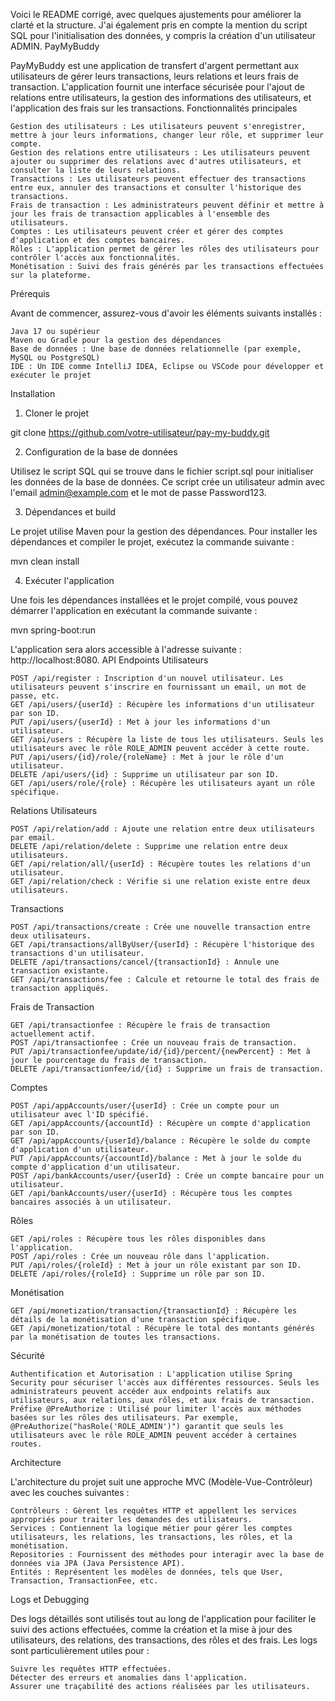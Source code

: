 Voici le README corrigé, avec quelques ajustements pour améliorer la clarté et la structure. J'ai également pris en compte la mention du script SQL pour l'initialisation des données, y compris la création d'un utilisateur ADMIN.
PayMyBuddy

PayMyBuddy est une application de transfert d'argent permettant aux utilisateurs de gérer leurs transactions, leurs relations et leurs frais de transaction. L'application fournit une interface sécurisée pour l'ajout de relations entre utilisateurs, la gestion des informations des utilisateurs, et l'application des frais sur les transactions.
Fonctionnalités principales

    Gestion des utilisateurs : Les utilisateurs peuvent s'enregistrer, mettre à jour leurs informations, changer leur rôle, et supprimer leur compte.
    Gestion des relations entre utilisateurs : Les utilisateurs peuvent ajouter ou supprimer des relations avec d'autres utilisateurs, et consulter la liste de leurs relations.
    Transactions : Les utilisateurs peuvent effectuer des transactions entre eux, annuler des transactions et consulter l'historique des transactions.
    Frais de transaction : Les administrateurs peuvent définir et mettre à jour les frais de transaction applicables à l'ensemble des utilisateurs.
    Comptes : Les utilisateurs peuvent créer et gérer des comptes d'application et des comptes bancaires.
    Rôles : L'application permet de gérer les rôles des utilisateurs pour contrôler l'accès aux fonctionnalités.
    Monétisation : Suivi des frais générés par les transactions effectuées sur la plateforme.

Prérequis

Avant de commencer, assurez-vous d'avoir les éléments suivants installés :

    Java 17 ou supérieur
    Maven ou Gradle pour la gestion des dépendances
    Base de données : Une base de données relationnelle (par exemple, MySQL ou PostgreSQL)
    IDE : Un IDE comme IntelliJ IDEA, Eclipse ou VSCode pour développer et exécuter le projet

Installation
1. Cloner le projet

git clone https://github.com/votre-utilisateur/pay-my-buddy.git

2. Configuration de la base de données

Utilisez le script SQL qui se trouve dans le fichier script.sql pour initialiser les données de la base de données. Ce script crée un utilisateur admin avec l'email admin@example.com et le mot de passe Password123. 

3. Dépendances et build

Le projet utilise Maven pour la gestion des dépendances. Pour installer les dépendances et compiler le projet, exécutez la commande suivante :

mvn clean install

4. Exécuter l'application

Une fois les dépendances installées et le projet compilé, vous pouvez démarrer l'application en exécutant la commande suivante :

mvn spring-boot:run

L'application sera alors accessible à l'adresse suivante : http://localhost:8080.
API Endpoints
Utilisateurs

    POST /api/register : Inscription d'un nouvel utilisateur. Les utilisateurs peuvent s'inscrire en fournissant un email, un mot de passe, etc.
    GET /api/users/{userId} : Récupère les informations d'un utilisateur par son ID.
    PUT /api/users/{userId} : Met à jour les informations d'un utilisateur.
    GET /api/users : Récupère la liste de tous les utilisateurs. Seuls les utilisateurs avec le rôle ROLE_ADMIN peuvent accéder à cette route.
    PUT /api/users/{id}/role/{roleName} : Met à jour le rôle d'un utilisateur.
    DELETE /api/users/{id} : Supprime un utilisateur par son ID.
    GET /api/users/role/{role} : Récupère les utilisateurs ayant un rôle spécifique.

Relations Utilisateurs

    POST /api/relation/add : Ajoute une relation entre deux utilisateurs par email.
    DELETE /api/relation/delete : Supprime une relation entre deux utilisateurs.
    GET /api/relation/all/{userId} : Récupère toutes les relations d'un utilisateur.
    GET /api/relation/check : Vérifie si une relation existe entre deux utilisateurs.

Transactions

    POST /api/transactions/create : Crée une nouvelle transaction entre deux utilisateurs.
    GET /api/transactions/allByUser/{userId} : Récupère l'historique des transactions d'un utilisateur.
    DELETE /api/transactions/cancel/{transactionId} : Annule une transaction existante.
    GET /api/transactions/fee : Calcule et retourne le total des frais de transaction appliqués.

Frais de Transaction

    GET /api/transactionfee : Récupère le frais de transaction actuellement actif.
    POST /api/transactionfee : Crée un nouveau frais de transaction.
    PUT /api/transactionfee/update/id/{id}/percent/{newPercent} : Met à jour le pourcentage du frais de transaction.
    DELETE /api/transactionfee/id/{id} : Supprime un frais de transaction.

Comptes

    POST /api/appAccounts/user/{userId} : Crée un compte pour un utilisateur avec l'ID spécifié.
    GET /api/appAccounts/{accountId} : Récupère un compte d'application par son ID.
    GET /api/appAccounts/{userId}/balance : Récupère le solde du compte d'application d'un utilisateur.
    PUT /api/appAccounts/{accountId}/balance : Met à jour le solde du compte d'application d'un utilisateur.
    POST /api/bankAccounts/user/{userId} : Crée un compte bancaire pour un utilisateur.
    GET /api/bankAccounts/user/{userId} : Récupère tous les comptes bancaires associés à un utilisateur.

Rôles

    GET /api/roles : Récupère tous les rôles disponibles dans l'application.
    POST /api/roles : Crée un nouveau rôle dans l'application.
    PUT /api/roles/{roleId} : Met à jour un rôle existant par son ID.
    DELETE /api/roles/{roleId} : Supprime un rôle par son ID.

Monétisation

    GET /api/monetization/transaction/{transactionId} : Récupère les détails de la monétisation d'une transaction spécifique.
    GET /api/monetization/total : Récupère le total des montants générés par la monétisation de toutes les transactions.

Sécurité

    Authentification et Autorisation : L'application utilise Spring Security pour sécuriser l'accès aux différentes ressources. Seuls les administrateurs peuvent accéder aux endpoints relatifs aux utilisateurs, aux relations, aux rôles, et aux frais de transaction.
    Préfixe @PreAuthorize : Utilisé pour limiter l'accès aux méthodes basées sur les rôles des utilisateurs. Par exemple, @PreAuthorize("hasRole('ROLE_ADMIN')") garantit que seuls les utilisateurs avec le rôle ROLE_ADMIN peuvent accéder à certaines routes.

Architecture

L'architecture du projet suit une approche MVC (Modèle-Vue-Contrôleur) avec les couches suivantes :

    Contrôleurs : Gèrent les requêtes HTTP et appellent les services appropriés pour traiter les demandes des utilisateurs.
    Services : Contiennent la logique métier pour gérer les comptes utilisateurs, les relations, les transactions, les rôles, et la monétisation.
    Repositories : Fournissent des méthodes pour interagir avec la base de données via JPA (Java Persistence API).
    Entités : Représentent les modèles de données, tels que User, Transaction, TransactionFee, etc.

Logs et Debugging

Des logs détaillés sont utilisés tout au long de l'application pour faciliter le suivi des actions effectuées, comme la création et la mise à jour des utilisateurs, des relations, des transactions, des rôles et des frais. Les logs sont particulièrement utiles pour :

    Suivre les requêtes HTTP effectuées.
    Détecter des erreurs et anomalies dans l'application.
    Assurer une traçabilité des actions réalisées par les utilisateurs.
